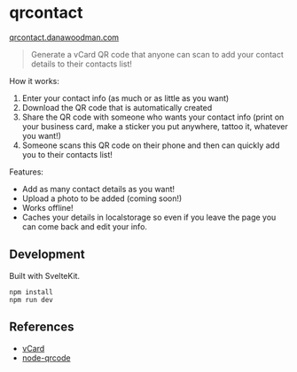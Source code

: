 # qrcontact

[qrcontact.danawoodman.com](https://qrcontact.danawoodman.com)

> Generate a vCard QR code that anyone can scan to add your contact details to their contacts list!

How it works:

1. Enter your contact info (as much or as little as you want)
2. Download the QR code that is automatically created
3. Share the QR code with someone who wants your contact info (print on your business card, make a sticker you put anywhere, tattoo it, whatever you want!)
4. Someone scans this QR code on their phone and then can quickly add you to their contacts list!

Features:

- Add as many contact details as you want!
- Upload a photo to be added (coming soon!)
- Works offline!
- Caches your details in localstorage so even if you leave the page you can come back and edit your info.

## Development

Built with SvelteKit.

```shell
npm install
npm run dev
```

## References

- [vCard](https://en.wikipedia.org/wiki/VCard)
- [node-qrcode](https://github.com/soldair/node-qrcode)
